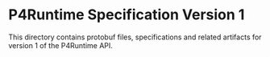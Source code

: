 # P4Runtime Specification Version 1

This directory contains protobuf files, specifications and related artifacts for
version 1 of the P4Runtime API.